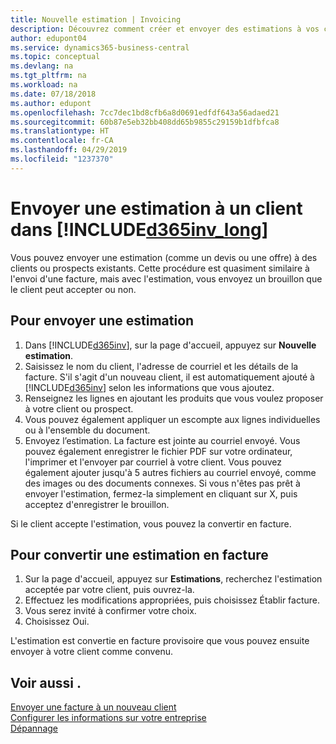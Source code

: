 ```yaml
---
title: Nouvelle estimation | Invoicing
description: Découvrez comment créer et envoyer des estimations à vos clients. S'ils acceptent l'offre, vous pouvez facilement convertir le devis en facture.
author: edupont04
ms.service: dynamics365-business-central
ms.topic: conceptual
ms.devlang: na
ms.tgt_pltfrm: na
ms.workload: na
ms.date: 07/18/2018
ms.author: edupont
ms.openlocfilehash: 7cc7dec1bd8cfb6a8d0691edfdf643a56adaed21
ms.sourcegitcommit: 60b87e5eb32bb408dd65b9855c29159b1dfbfca8
ms.translationtype: HT
ms.contentlocale: fr-CA
ms.lasthandoff: 04/29/2019
ms.locfileid: "1237370"
---
```

# <a name="send-an-estimate-to-a-customer-in-included365invlongincludesd365invlongmd"></a>Envoyer une estimation à un client dans [!INCLUDE[d365inv_long](includes/d365inv_long.md)]
Vous pouvez envoyer une estimation (comme un devis ou une offre) à des clients ou prospects existants. Cette procédure est quasiment similaire à l'envoi d'une facture, mais avec l'estimation, vous envoyez un brouillon que le client peut accepter ou non.  

## <a name="to-send-an-estimate"></a>Pour envoyer une estimation
1. Dans [!INCLUDE[d365inv](includes/d365inv.md)], sur la page d'accueil, appuyez sur **Nouvelle estimation**.
2. Saisissez le nom du client, l'adresse de courriel et les détails de la facture. S'il s'agit d'un nouveau client, il est automatiquement ajouté à [!INCLUDE[d365inv](includes/d365inv.md)] selon les informations que vous ajoutez.  
3. Renseignez les lignes en ajoutant les produits que vous voulez proposer à votre client ou prospect.  
4. Vous pouvez également appliquer un escompte aux lignes individuelles ou à l'ensemble du document.  
4. Envoyez l’estimation. La facture est jointe au courriel envoyé. Vous pouvez également enregistrer le fichier PDF sur votre ordinateur, l'imprimer et l'envoyer par courriel à votre client. Vous pouvez également ajouter jusqu'à 5 autres fichiers au courriel envoyé, comme des images ou des documents connexes. Si vous n'êtes pas prêt à envoyer l'estimation, fermez-la simplement en cliquant sur X, puis acceptez d'enregistrer le brouillon.  

Si le client accepte l'estimation, vous pouvez la convertir en facture.

## <a name="to-change-an-estimate-into-an-invoice"></a>Pour convertir une estimation en facture
1. Sur la page d'accueil, appuyez sur **Estimations**, recherchez l'estimation acceptée par votre client, puis ouvrez-la.  
2. Effectuez les modifications appropriées, puis choisissez Établir facture.  
3. Vous serez invité à confirmer votre choix.  
4. Choisissez Oui.  

L'estimation est convertie en facture provisoire que vous pouvez ensuite envoyer à votre client comme convenu.  

## <a name="see-also"></a>Voir aussi .
[Envoyer une facture à un nouveau client](send-invoice.md)  
[Configurer les informations sur votre entreprise](set-up-business-profile.md)  
[Dépannage](about-troubleshooting.md)  
